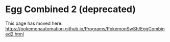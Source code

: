 # Egg Combined 2 (deprecated)

This page has moved here: https://pokemonautomation.github.io/Programs/PokemonSwSh/EggCombined2.html

